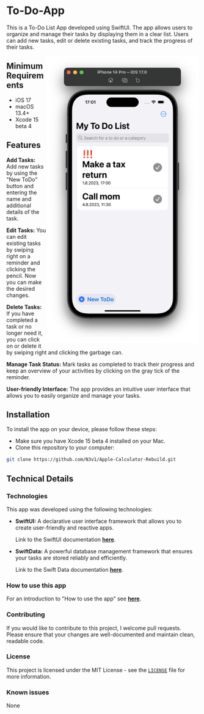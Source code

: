 # To-Do-App
<!--<img align="right"  width="100" src="https://media.giphy.com/media/M9gbBd9nbDrOTu1Mqx/giphy.gif"></a>-->
This is a To-Do List App developed using SwiftUI. The app allows users to organize and manage their tasks by displaying them in a clear list. Users can add new tasks, edit or delete existing tasks, and track the progress of their tasks.

<img align="right" width="400" src="Reminder.png"></a> 
## Minimum Requirements
- iOS 17
- macOS 13.4+
- Xcode 15 beta 4

## Features
**Add Tasks:** Add new tasks by using the "New ToDo" button and entering the name and additional details of the task.

**Edit Tasks:** You can edit existing tasks by swiping right on a reminder and clicking the pencil. Now you can make the desired changes.

**Delete Tasks:** If you have completed a task or no longer need it, you can click on or delete it by swiping right and clicking the garbage can.

**Manage Task Status:** Mark tasks as completed to track their progress and keep an overview of your activities by clicking on the gray tick of the reminder.

**User-friendly Interface:** The app provides an intuitive user interface that allows you to easily organize and manage your tasks.

## Installation
To install the app on your device, please follow these steps:
- Make sure you have Xcode 15 beta 4 installed on your Mac.
- Clone this repository to your computer:

```bash
git clone https://github.com/N3v1/Apple-Calculator-Rebuild.git
```

## Technical Details
### Technologies
This app was developed using the following technologies:

- **SwiftUI:** A declarative user interface framework that allows you to create user-friendly and reactive apps.

   Link to the SwiftUI documentation [**here**](https://developer.apple.com/xcode/swiftui/).

- **SwiftData:** A powerful database management framework that ensures your tasks are stored reliably and efficiently. 

   Link to the Swift Data documentation [**here**](https://developer.apple.com/documentation/swiftdata/).

### How to use this app
For an introduction to "How to use the app" see [**here**](How-To-Use.md).

### Contributing
If you would like to contribute to this project, I welcome pull requests. Please ensure that your changes are well-documented and maintain clean, readable code.

### License
This project is licensed under the MIT License - see the [`LICENSE`](LICENSE) file for more information.

### Known issues
None

